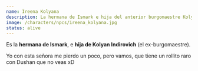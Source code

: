 ```yaml
---
name: Ireena Kolyana
description: La hermana de Ismark e hija del anterior burgomaestre Kolyan Indirovich.
image: /characters/npcs/ireena_kolyana.jpg
status: alive
---
```


Es la **hermana de Ismark**, e **hija de Kolyan Indirovich** (el ex-burgomaestre).

Yo con esta señora me pierdo un poco, pero vamos, que tiene un rollito raro con Dushan que no veas xD
